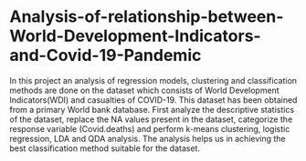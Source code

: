 # Analysis-of-relationship-between-World-Development-Indicators-and-Covid-19-Pandemic

In this project an analysis of regression models, clustering and classification methods are done on the dataset which consists of World Development Indicators(WDI) and casualties of COVID-19. This dataset has been obtained from a primary World bank database. First analyze the descriptive statistics of the dataset, replace the NA values present in the dataset, categorize the response variable (Covid.deaths) and perform k-means clustering, logistic regression, LDA and QDA analysis. The analysis helps us in achieving the best classification method suitable for the dataset. 
